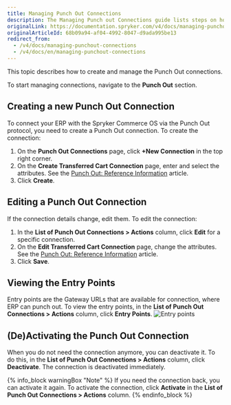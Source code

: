 ```yaml
---
title: Managing Punch Out Connections
description: The Managing Punch out Connections guide lists steps on how to create, edit, view, activate and deactivate Punch out connections.
originalLink: https://documentation.spryker.com/v4/docs/managing-punchout-connections
originalArticleId: 68b09a94-af04-4992-8047-d9ada995be13
redirect_from:
  - /v4/docs/managing-punchout-connections
  - /v4/docs/en/managing-punchout-connections
---
```


This topic describes how to create and manage the Punch Out connections.

To start managing connections, navigate to the **Punch Out** section.

## Creating a new Punch Out Connection
To connect your ERP with the Spryker Commerce OS via the Punch Out protocol, you need to create a Punch Out connection.
To create the connection:
1. On the **Punch Out Connections** page, click **+New Connection** in the top right corner.
2. On the **Create Transferred Cart Connection** page, enter and select the attributes. See the [Punch Out: Reference Information](/docs/scos/user/back-office-user-guides/{{page.version}}/punch-out/references/punch-out-reference-information.html) article.
3. Click **Create**.

## Editing a Punch Out Connection
If the connection details change, edit them.
To edit the connection:
1. In the **List of Punch Out Connections > Actions** column, click **Edit** for a specific connection.
2. On the **Edit Transferred Cart Connection** page, change the attributes. See the [Punch Out: Reference Information](/docs/scos/user/back-office-user-guides/{{page.version}}/punch-out/references/punch-out-reference-information.html) article.
3. Click **Save**.

## Viewing the Entry Points
Entry points are the Gateway URLs that are available for connection, where ERP can punch out.
To view the entry points, in the **List of Punch Out Connections > Actions** column, click **Entry Points**.
![Entry points](https://spryker.s3.eu-central-1.amazonaws.com/docs/User+Guides/Back+Office+User+Guides/Punch+Out/entry-points.png) 

## (De)Activating the Punch Out Connection
When you do not need the connection anymore, you can deactivate it. To do this, in the **List of Punch Out Connections > Actions** column, click **Deactivate**. The connection is deactivated immediately.

{% info_block warningBox "Note" %}
If you need the connection back, you can activate it again. To activate the connection, click **Activate** in the **List of Punch Out Connections > Actions** column.
{% endinfo_block %}

<!-- Last review date: Sep 2, 2019 by Oksana Karasyova  -->
